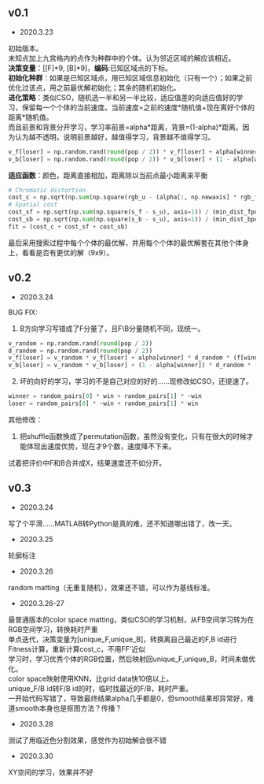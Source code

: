 ## v0.1
- 2020.3.23

初始版本。<br/>
未知点加上九宫格内的点作为种群中的个体。认为邻近区域的解应该相近。<br/>
**决策变量**：[[F]\*9, [B]\*9]，**编码**:已知区域点的下标。<br/>
**初始化种群**：如果是已知区域点，用已知区域信息初始化（只有一个）；如果之前优化过该点，用之前最优解初始化；其余的随机初始化。<br/>
**进化策略**：类似CSO，随机选一半和另一半比较，适应值差的向适应值好的学习，保留每一个个体的当前速度。当前速度=之前的速度\*随机值+现在离好个体的距离\*随机值。<br/>
而且前景和背景分开学习，学习率前景=alpha\*距离，背景=(1-alpha)\*距离。因为认为越不透明，说明前景越好，越值得学习，背景越不值得学习。<br/>
```python
v_f[loser] = np.random.rand(round(pop / 2)) * v_f[loser] + alpha[winner] * np.random.rand(round(pop / 2)) * (f[winner] - f[loser])
v_b[loser] = np.random.rand(round(pop / 2)) * v_b[loser] + (1 - alpha[winner]) * np.random.rand(round(pop / 2)) * (f[winner] - f[loser])
```
**适应函数**：颜色，距离直接相加，距离除以当前点最小距离来平衡
```python
# Chromatic distortion
cost_c = np.sqrt(np.sum(np.square(rgb_u - (alpha[:, np.newaxis] * rgb_f + (1 - alpha[:, np.newaxis]) * rgb_b)), axis=1))
# Spatial cost
cost_sf = np.sqrt(np.sum(np.square(s_f - s_u), axis=1)) / (min_dist_fpu + 0.01)
cost_sb = np.sqrt(np.sum(np.square(s_b - s_u), axis=1)) / (min_dist_bpu + 0.01)
fit = (cost_c + cost_sf + cost_sb)
```
最后采用搜索过程中每个个体的最优解，并用每个个体的最优解套在其他个体身上，看看是否有更优的解（9x9）。


## v0.2
- 2020.3.24

BUG FIX:
1. B方向学习写错成了F分量了，且F\B分量随机不同，现统一。
```python
v_random = np.random.rand(round(pop / 2))
d_random = np.random.rand(round(pop / 2))
v_f[loser] = v_random * v_f[loser] + alpha[winner] * d_random * (f[winner] - f[loser])
v_b[loser] = v_random * v_b[loser] + (1 - alpha[winner]) * d_random * (b[winner] - b[loser])
```
2. 坏的向好的学习，学习的不是自己对应的好的……现修改如CSO，还提速了。
```python
winner = random_pairs[0] * win + random_pairs[1] * ~win
loser = random_pairs[0] * ~win + random_pairs[1] * win
```
其他修改：
1. 把shuffle函数换成了permutation函数，虽然没有变化，只有在很大的时候才能体现出速度优势，现在才9个数，速度降不下来。

试着把评价中F和B合并成X，结果速度还不如分开。


## v0.3
- 2020.3.24

写了个平滑……MATLAB转Python是真的难，还不知道哪出错了，改一天。

- 2020.3.25

轮廓标注

- 2020.3.26

random matting（无重复随机），效果还不错，可以作为基线标准。<br/>

- 2020.3.26-27

最普通版本的color space matting，类似CSO的学习机制，从FB空间学习转为在RGB空间学习，转换耗时严重<br/>
单点迭代，决策变量为[unique_F,unique_B]，转换离自己最近的F,B id进行Fitness计算，重新计算cost_c，不用FF'近似<br/>
学习时，学习优秀个体的RGB位置，然后映射回unique_F,unique_B，时间未做优化。<br/>
color space映射使用KNN，比grid data快10倍以上。<br/>
unique_F/B id转F/B id的时，临时找最近的F/B，耗时严重。<br/>
一开始代码写错了，导致最终结果alpha几乎都是0，但smooth结果却异常好，难道smooth本身也是抠图方法？传播？

- 2020.3.28

测试了用临近色分割效果，感觉作为初始解会很不错

- 2020.3.30

XY空间的学习，效果并不好